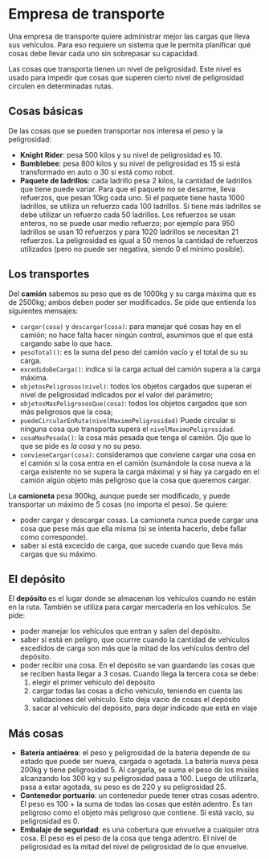 # Empresa de transporte

Una empresa de transporte quiere administrar mejor las cargas que lleva sus vehículos.
Para eso requiere un sistema que le permita planificar qué cosas debe llevar cada uno sin sobrepasar su capacidad.

Las cosas que transporta tienen un nivel de peligrosidad. Este nivel es usado para impedir que cosas que superen cierto nivel de peligrosidad circulen en determinadas rutas.

## Cosas básicas

De las cosas que se pueden transportar nos interesa el peso y la peligrosidad:

- **Knight Rider**: pesa 500 kilos y su nivel de peligrosidad es 10.
- **Bumblebee**: pesa 800 kilos y su nivel de peligrosidad es 15 si está transformado en auto o 30 si está como robot.
- **Paquete de ladrillos**: cada ladrillo pesa 2 kilos, la cantidad de ladrillos que tiene puede variar. Para que el paquete no se desarme, lleva refuerzos, que pesan 10kg cada uno. Si el paquete tiene hasta 1000 ladrillos, se utiliza un refuerzo cada 100 ladrillos. Si tiene más ladrillos se debe utilizar un refuerzo cada 50 ladrillos.
  Los refuerzos se usan enteros, no se puede usar medio refuerzo; por ejemplo para 950 ladrillos se usan 10 refuerzos y para 1020 ladrillos se necesitan 21 refuerzos.
  La peligrosidad es igual a 50 menos la cantidad de refuerzos utilizados (pero no puede ser negativa, siendo 0 el mínimo posible).

## Los transportes

Del **camión** sabemos su peso que es de 1000kg y su carga máxima que es de 2500kg; ambos deben poder ser modificados.
Se pide que entienda los siguientes mensajes:

- `cargar(cosa)` y `descargar(cosa)`: para manejar qué cosas hay en el camión; no hace falta hacer ningún control, asumimos que el que está cargando sabe lo que hace.
- `pesoTotal()`: es la suma del peso del camión vacío y el total de su su carga.
- `excedidoDeCarga()`: indica si la carga actual del camión supera a la carga máxima.
- `objetosPeligrosos(nivel)`: todos los objetos cargados que superan el nivel de peligrosidad indicados por el valor del parámetro;
- `objetosMasPeligrososQue(cosa)`: todos los objetos cargados que son más peligrosos que la cosa;
- `puedeCircularEnRuta(nivelMaximoPeligrosidad)` Puede circular si ninguna cosa que transporta supera el `nivelMaximoPeligrosidad`.
- `cosaMasPesada()`: la cosa más pesada que tenga el camión. Ojo que lo que se pide es _la cosa_ y no su peso.
- `convieneCargar(cosa)`: consideramos que conviene cargar una cosa en el camión si la cosa entra en el camión (sumándole la cosa nueva a la carga existente no se supera la carga máxima) y si hay ya cargado en el camión algún objeto más peligroso que la cosa que queremos cargar.

La **camioneta** pesa 900kg, aunque puede ser modificado, y puede transportar un máximo de 5 cosas (no importa el peso). Se quiere:

- poder cargar y descargar cosas. La camioneta nunca puede cargar una cosa que pese más que ella misma (si se intenta hacerlo, debe fallar como corresponde).
- saber si está excecido de carga, que sucede cuando que lleva más cargas que su máximo.

## El depósito

El **depósito** es el lugar donde se almacenan los vehículos cuando no están en la ruta. También se utiliza para cargar mercadería en los vehículos. 
Se pide:
- poder manejar los vehículos que entran y salen del depósito.
- saber si está en peligro, que ocurrre cuando la cantidad de vehículos excedidos de carga son más que la mitad de los vehículos dentro del depósito.
- poder recibir una cosa. En el depósito se van guardando las cosas que se reciben hasta llegar a 3 cosas. Cuando llega la tercera cosa se debe: 
  1. elegir el primer vehículo del depósito
  2. cargar todas las cosas a dicho vehiculo, teniendo en cuenta las validaciones del vehículo. Esto deja vacío de cosas el depósito
  3. sacar al vehículo del depósito, para dejar indicado que está en viaje

## Más cosas

- **Batería antiaérea**: el peso y peligrosidad de la bateria depende de su estado que puede ser nueva, cargada o agotada.
  La batería nueva pesa 200kg y tiene peligrosidad 5.
  Al cargarla, se suma el peso de los misiles alcanzando los 300 kg y su peligrosidad pasa a 100.
  Luego de utilizarla, pasa a estar agotada, su peso es de 220 y su peligrosidad 25.
- **Contenedor portuario**: un contenedor puede tener otras cosas adentro. El peso es 100 + la suma de todas las cosas que estén adentro. Es tan peligroso como el objeto más peligroso que contiene. Si está vacío, su peligrosidad es 0.
- **Embalaje de seguridad**: es una cobertura que envuelve a cualquier otra cosa. El peso es el peso de la cosa que tenga adentro. El nivel de peligrosidad es la mitad del nivel de peligrosidad de lo que envuelve.
